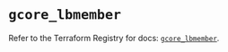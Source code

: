 # `gcore_lbmember`

Refer to the Terraform Registry for docs: [`gcore_lbmember`](https://registry.terraform.io/providers/g-core/gcore/0.31.1/docs/resources/lbmember).
